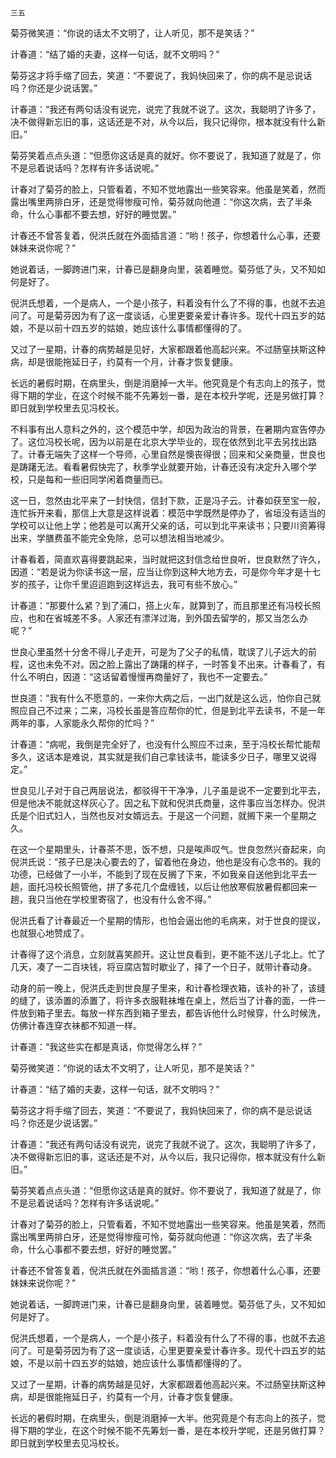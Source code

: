     三五 

   菊芬微笑道：“你说的话太不文明了，让人听见，那不是笑话？”

   计春道：“结了婚的夫妻，这样一句话，就不文明吗？”

   菊芬这才将手缩了回去，笑道：“不要说了，我妈快回来了，你的病不是忌说话吗？你还是少说话罢。”

   计春道：“我还有两句话没有说完，说完了我就不说了。这次，我聪明了许多了，决不做得新忘旧的事，这话还是不对，从今以后，我只记得你，根本就没有什么新旧。”

   菊芬笑着点点头道：“但愿你这话是真的就好。你不要说了，我知道了就是了，你不是忌着说话吗？怎样有许多话说呢。”

   计春对了菊芬的脸上，只管看着，不知不觉地露出一些笑容来。他虽是笑着，然而露出嘴里两排白牙，还是觉得惨瘦可怜，菊芬就向他道：“你这次病，去了半条命，什么心事都不要去想，好好的睡觉罢。”

   计春还不曾答复着，倪洪氏就在外面插言道：“哟！孩子，你想着什么心事，还要妹妹来说你呢？”

   她说着话，一脚跨进门来，计春已是翻身向里，装着睡觉。菊芬低了头，又不知如何是好了。

   倪洪氏想着，一个是病人，一个是小孩子，料着没有什么了不得的事，也就不去追问了。可是菊芬因为有了这一度谈话，心里更要亲爱计春许多。现代十四五岁的姑娘，不是以前十四五岁的姑娘，她应该什么事情都懂得的了。

   又过了一星期，计春的病势越是见好，大家都跟着他高起兴来。不过肠窒扶斯这种病，却是很能拖延日子，约莫有一个月，计春才恢复健康。

   长远的暑假时期，在病里头，倒是消磨掉一大半。他究竟是个有志向上的孩子，觉得下期的学业，在这个时候不能不先筹划一番，是在本校升学呢，还是另做打算？即日就到学校里去见冯校长。

   不料事有出人意料之外的，这个模范中学，却因为政治的背景，在暑期内宣告停办了。这位冯校长呢，因为以前是在北京大学毕业的，现在依然到北平去另找出路了。计春无端失了这样一个导师，心里自然是懊丧得很；回来和父亲商量，世良也是踌躇无法。看看暑假快完了，秋季学业就要开始，计春还没有决定升入哪个学校，只是每和一些旧同学闲着商量而已。

   这一日，忽然由北平来了一封快信，信封下款，正是冯子云。计春如获至宝一般，连忙拆开来看，那信上大意是这样说着：模范中学既然是停办了，省垣没有适当的学校可以让他上学；他若是可以离开父亲的话，可以到北平来读书；只要川资筹得出来，学膳费虽不能完全免除，总可以想法相当地减少。

   计春看着，简直欢喜得要跳起来，当时就把这封信念给世良听，世良默然了许久，因道：“若是说为你读书这一层，应当让你到这种大地方去，可是你今年才是十七岁的孩子，让你千里迢迢跑到这样远去，我可有些不放心。”

   计春道：“那要什么紧？到了浦口，搭上火车，就算到了，而且那里还有冯校长照应，也和在省城差不多。人家还有漂洋过海，到外国去留学的，那又当怎么办呢？”

   世良心里虽然十分舍不得儿子走开，可是为了父子的私情，耽误了儿子远大的前程，这也未免不对。因之脸上露出了踌躇的样子，一时答复不出来。计春看了，有什么不明白，因道：“这话留着慢慢再商量好了，我也不一定要去。”

   世良道：“我有什么不愿意的，一来你大病之后，一出门就是这么远，怕你自己就照应自己不过来；二来，冯校长虽是答应帮你的忙，但是到北平去读书，不是一年两年的事，人家能永久帮你的忙吗？”

   计春道：“病呢，我倒是完全好了，也没有什么照应不过来，至于冯校长帮忙能帮多久，这话本是难说，其实就是我们自己拿钱读书，能读多少日子，哪里又说得定。”

   世良见儿子对于自己两层说法，都驳得干干净净，儿子虽是说不一定要到北平去，但是他决不能就这样灰心了。因之私下就和倪洪氏商量，这件事应当怎样办。倪洪氏是个旧式妇人，当然也反对女婿远去。于是这一个问题，就搁下来一个星期之久。

   在这一个星期里头，计春茶不思，饭不想，只是唉声叹气。世良忽然兴奋起来，向倪洪氏说：“孩子已是决心要去的了，留着他在身边，他也是没有心念书的。我的功德，已经做了一小半，不能到了现在反搁了下来，不如我亲自送他到北平去一趟，面托冯校长照管他，拼了多花几个盘缠钱，以后让他放寒假放暑假都回来一趟，我只当他在学校里寄宿了，也没有什么舍不得。”

   倪洪氏看了计春最近一个星期的情形，也怕会逼出他的毛病来，对于世良的提议，也就狠心地赞成了。

   计春得了这个消息，立刻就喜笑颜开。这让世良看到，更不能不送儿子北上。忙了几天，凑了一二百块钱，将豆腐店暂时歇业了，择了一个日子，就带计春动身。

   动身的前一晚上，倪洪氏走到世良屋子里来，和计春检理衣箱，该补的补了，该缝的缝了，该添置的添置了，将许多衣服鞋袜堆在桌上，然后当了计春的面，一件一件放到箱子里去。每放一样东西到箱子里去，都告诉他什么时候穿，什么时候洗，仿佛计春连穿衣袜都不知道一样。

   计春道：“我这些实在都是真话，你觉得怎么样？”

   菊芬微笑道：“你说的话太不文明了，让人听见，那不是笑话？”

   计春道：“结了婚的夫妻，这样一句话，就不文明吗？”

   菊芬这才将手缩了回去，笑道：“不要说了，我妈快回来了，你的病不是忌说话吗？你还是少说话罢。”

   计春道：“我还有两句话没有说完，说完了我就不说了。这次，我聪明了许多了，决不做得新忘旧的事，这话还是不对，从今以后，我只记得你，根本就没有什么新旧。”

   菊芬笑着点点头道：“但愿你这话是真的就好。你不要说了，我知道了就是了，你不是忌着说话吗？怎样有许多话说呢。”

   计春对了菊芬的脸上，只管看着，不知不觉地露出一些笑容来。他虽是笑着，然而露出嘴里两排白牙，还是觉得惨瘦可怜，菊芬就向他道：“你这次病，去了半条命，什么心事都不要去想，好好的睡觉罢。”

   计春还不曾答复着，倪洪氏就在外面插言道：“哟！孩子，你想着什么心事，还要妹妹来说你呢？”

   她说着话，一脚跨进门来，计春已是翻身向里，装着睡觉。菊芬低了头，又不知如何是好了。

   倪洪氏想着，一个是病人，一个是小孩子，料着没有什么了不得的事，也就不去追问了。可是菊芬因为有了这一度谈话，心里更要亲爱计春许多。现代十四五岁的姑娘，不是以前十四五岁的姑娘，她应该什么事情都懂得的了。

   又过了一星期，计春的病势越是见好，大家都跟着他高起兴来。不过肠窒扶斯这种病，却是很能拖延日子，约莫有一个月，计春才恢复健康。

   长远的暑假时期，在病里头，倒是消磨掉一大半。他究竟是个有志向上的孩子，觉得下期的学业，在这个时候不能不先筹划一番，是在本校升学呢，还是另做打算？即日就到学校里去见冯校长。

